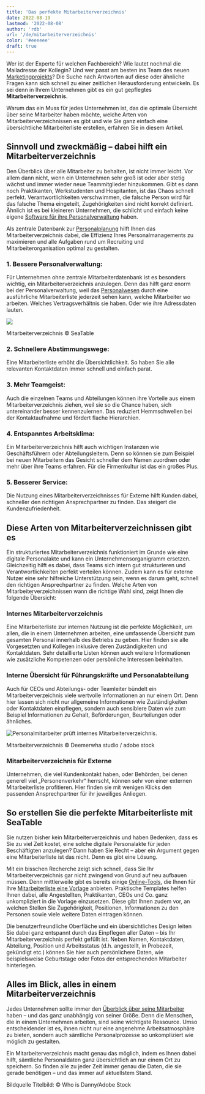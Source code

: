 ```yaml
---
title: 'Das perfekte Mitarbeiterverzeichnis'
date: 2022-08-19
lastmod: '2022-08-08'
author: 'rdb'
url: '/de/mitarbeiterverzeichnis'
color: '#eeeeee'
draft: true
---
```


Wer ist der Experte für welchen Fachbereich? Wie lautet nochmal die Mailadresse der Kollegin? Und wer passt am besten ins Team des neuen [Marketingprojekts](https://seatable.io/vorlagen-projektplanung/)? Die Suche nach Antworten auf diese oder ähnliche Fragen kann sich schnell zu einer zeitlichen Herausforderung entwickeln. Es sei denn in Ihrem Unternehmen gibt es ein gut gepflegtes **Mitarbeiterverzeichnis**.

Warum das ein Muss für jedes Unternehmen ist, das die optimale Übersicht über seine Mitarbeiter haben möchte, welche Arten von Mitarbeiterverzeichnissen es gibt und wie Sie ganz einfach eine übersichtliche Mitarbeiterliste erstellen, erfahren Sie in diesem Artikel.

## Sinnvoll und zweckmäßig – dabei hilft ein Mitarbeiterverzeichnis

Den Überblick über alle Mitarbeiter zu behalten, ist nicht immer leicht. Vor allem dann nicht, wenn ein Unternehmen sehr groß ist oder aber stetig wächst und immer wieder neue Teammitglieder hinzukommen. Gibt es dann noch Praktikanten, Werkstudenten und Hospitanten, ist das Chaos schnell perfekt. Verantwortlichkeiten verschwimmen, die falsche Person wird für das falsche Thema eingeteilt, Zugehörigkeiten sind nicht korrekt definiert. Ähnlich ist es bei kleineren Unternehmen, die schlicht und einfach keine eigene [Software für ihre Personalverwaltung](https://seatable.io/projekt-management-tool/) haben.

Als zentrale Datenbank zur [Personalplanung](https://seatable.io/personalplanung-excel-vorlage-kostenlos/) hilft Ihnen das Mitarbeiterverzeichnis dabei, die Effizienz Ihres Personalmanagements zu maximieren und alle Aufgaben rund um Recruiting und Mitarbeiterorganisation optimal zu gestalten.

### 1\. Bessere Personalverwaltung:

Für Unternehmen ohne zentrale Mitarbeiterdatenbank ist es besonders wichtig, ein Mitarbeiterverzeichnis anzulegen. Denn das hilft ganz enorm bei der Personalverwaltung, weil das [Personalwesen](https://seatable.io/personalwesen/) durch eine ausführliche Mitarbeiterliste jederzeit sehen kann, welche Mitarbeiter wo arbeiten. Welches Vertragsverhältnis sie haben. Oder wie ihre Adressdaten lauten.

![](https://seatable.io/wp-content/uploads/2022/08/MItarbeiterverzeichnis-1088x399.png)

Mitarbeiterverzeichnis © SeaTable

### 2\. Schnellere Abstimmungswege:

Eine Mitarbeiterliste erhöht die Übersichtlichkeit. So haben Sie alle relevanten Kontaktdaten immer schnell und einfach parat.

### 3\. Mehr Teamgeist:

Auch die einzelnen Teams und Abteilungen können ihre Vorteile aus einem Mitarbeiterverzeichnis ziehen, weil sie so die Chance haben, sich untereinander besser kennenzulernen. Das reduziert Hemmschwellen bei der Kontaktaufnahme und fördert flache Hierarchien.

### 4\. Entspanntes Arbeitsklima:

Ein Mitarbeiterverzeichnis hilft auch wichtigen Instanzen wie Geschäftsführern oder Abteilungsleitern. Denn so können sie zum Beispiel bei neuen Mitarbeitern das Gesicht schneller dem Namen zuordnen oder mehr über ihre Teams erfahren. Für die Firmenkultur ist das ein großes Plus.

### 5\. Besserer Service:

Die Nutzung eines Mitarbeiterverzeichnisses für Externe hilft Kunden dabei, schneller den richtigen Ansprechpartner zu finden. Das steigert die Kundenzufriedenheit.

## Diese Arten von Mitarbeiterverzeichnissen gibt es

Ein strukturiertes Mitarbeiterverzeichnis funktioniert im Grunde wie eine digitale Personalakte und kann ein Unternehmensorganigramm ersetzen. Gleichzeitig hilft es dabei, dass Teams sich intern gut strukturieren und Verantwortlichkeiten perfekt verteilen können. Zudem kann es für externe Nutzer eine sehr hilfreiche Unterstützung sein, wenn es darum geht, schnell den richtigen Ansprechpartner zu finden. Welche Arten von Mitarbeiterverzeichnissen wann die richtige Wahl sind, zeigt Ihnen die folgende Übersicht:

### Internes Mitarbeiterverzeichnis

Eine Mitarbeiterliste zur internen Nutzung ist die perfekte Möglichkeit, um allen, die in einem Unternehmen arbeiten, eine umfassende Übersicht zum gesamten Personal innerhalb des Betriebs zu geben. Hier finden sie alle Vorgesetzten und Kollegen inklusive deren Zuständigkeiten und Kontaktdaten. Sehr detaillierte Listen können auch weitere Informationen wie zusätzliche Kompetenzen oder persönliche Interessen beinhalten.

### Interne Übersicht für Führungskräfte und Personalabteilung

Auch für CEOs und Abteilungs- oder Teamleiter bündelt ein Mitarbeiterverzeichnis viele wertvolle Informationen an nur einem Ort. Denn hier lassen sich nicht nur allgemeine Informationen wie Zuständigkeiten oder Kontaktdaten einpflegen, sondern auch sensiblere Daten wie zum Beispiel Informationen zu Gehalt, Beförderungen, Beurteilungen oder ähnliches.

![Personalmitarbeiter prüft internes Mitarbeiterverzeichnis.](https://seatable.io/wp-content/uploads/2022/08/Mitarbeiterverzeichnis_AdobeStock_451832202-711x474.jpg)

Mitarbeiterverzeichnis © Deemerwha studio / adobe stock

### Mitarbeiterverzeichnis für Externe

Unternehmen, die viel Kundenkontakt haben, oder Behörden, bei denen generell viel „Personenverkehr“ herrscht, können sehr von einer externen Mitarbeiterliste profitieren. Hier finden sie mit wenigen Klicks den passenden Ansprechpartner für ihr jeweiliges Anliegen.

## So erstellen Sie die perfekte Mitarbeiterliste mit SeaTable

Sie nutzen bisher kein Mitarbeiterverzeichnis und haben Bedenken, dass es Sie zu viel Zeit kostet, eine solche digitale Personalakte für jeden Beschäftigten anzulegen? Dann haben Sie Recht – aber ein Argument gegen eine Mitarbeiterliste ist das nicht. Denn es gibt eine Lösung.

Mit ein bisschen Recherche zeigt sich schnell, dass Sie Ihr Mitarbeiterverzeichnis gar nicht zwingend von Grund auf neu aufbauen müssen. Denn mittlerweile gibt es bereits einige [Online-Tools](https://seatable.io/projekt-management-tool/), die Ihnen für Ihre [Mitarbeiterliste eine Vorlage](https://seatable.io/vorlage/ijapmslssfu7r-6q6x9boq/) anbieten. Praktische Templates helfen Ihnen dabei, alle Angestellten, Praktikanten, CEOs und Co. ganz unkompliziert in die Vorlage einzusetzen. Diese gibt Ihnen zudem vor, an welchen Stellen Sie Zugehörigkeit, Positionen, Informationen zu den Personen sowie viele weitere Daten eintragen können.

Die benutzerfreundliche Oberfläche und ein übersichtliches Design leiten Sie dabei ganz entspannt durch das Einpflegen aller Daten – bis Ihr Mitarbeiterverzeichnis perfekt gefüllt ist. Neben Namen, Kontaktdaten, Abteilung, Position und Arbeitsstatus (d.h. angestellt, in Probezeit, gekündigt etc.) können Sie hier auch persönlichere Daten, wie beispielsweise Geburtstage oder Fotos der entsprechenden Mitarbeiter hinterlegen.

## Alles im Blick, alles in einem Mitarbeiterverzeichnis

Jedes Unternehmen sollte immer den [Überblick über seine Mitarbeiter](https://seatable.io/urlaubs-planer/) haben – und das ganz unabhängig von seiner Größe. Denn die Menschen, die in einem Unternehmen arbeiten, sind seine wichtigste Ressource. Umso entscheidender ist es, ihnen nicht nur eine angenehme Arbeitsatmosphäre zu bieten, sondern auch sämtliche Personalprozesse so unkompliziert wie möglich zu gestalten.

Ein Mitarbeiterverzeichnis macht genau das möglich, indem es Ihnen dabei hilft, sämtliche Personaldaten ganz übersichtlich an nur einem Ort zu speichern. So finden alle zu jeder Zeit immer genau die Daten, die sie gerade benötigen – und das immer auf aktuellstem Stand.

Bildquelle Titelbild: © Who is Danny/Adobe Stock
